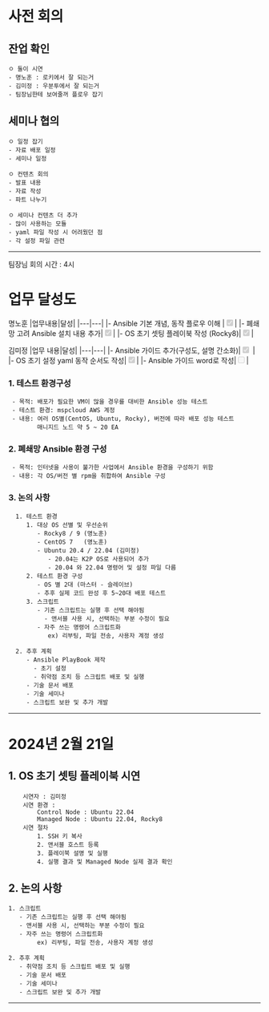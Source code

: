 # 사전 회의
## 잔업 확인
    ㅇ 둘이 시연
    - 명노훈 : 로키에서 잘 되는거
    - 김미정 : 우분투에서 잘 되는거
    - 팀장님한테 보여줄꺼 플로우 잡기

## 세미나 협의
    ㅇ 일정 잡기
    - 자료 배포 일정 
    - 세미나 일정 

    ㅇ 컨텐츠 회의
    - 발표 내용
    - 자료 작성
    - 파트 나누기

    ㅇ 세미나 컨텐츠 더 추가
    - 많이 사용하는 모듈
    - yaml 파일 작성 시 어려웠던 점
    - 각 설정 파일 관련
---
팀장님 회의
시간 : 4시



# 업무 달성도

명노훈
|업무내용|달성|
|---|---|
|- Ansible 기본 개념, 동작 플로우 이해 |<input type="checkbox" checked disabled>|
|- 폐쇄망 고려 Ansible 설치 내용 추가|<input type="checkbox" checked disabled>|
|- OS 초기 셋팅 플레이북 작성 (Rocky8)|<input type="checkbox" checked disabled>|


김미정
|업무 내용|달성|
|---|---|
|- Ansible 가이드 추가(구성도, 설명 간소화)|<input type="checkbox" checked disabled> |
|- OS 초기 설정 yaml 동작 순서도 작성|<input type="checkbox" checked disabled>|
|- Ansible 가이드 word로 작성|<input type="checkbox" disabled>|


### 1. 테스트 환경구성
     - 목적: 배포가 필요한 VM이 많을 경우를 대비한 Ansible 성능 테스트
     - 테스트 환경: mspcloud AWS 계정
     - 내용: 여러 OS별(CentOS, Ubuntu, Rocky), 버전에 따라 배포 성능 테스트
            매니지드 노드 약 5 ~ 20 EA

### 2. 폐쇄망 Ansible 환경 구성
     - 목적: 인터넷을 사용이 불가한 사업에서 Ansible 환경을 구성하기 위함
     - 내용: 각 OS/버전 별 rpm을 취합하여 Ansible 구성

### 3. 논의 사항
      1. 테스트 환경
         1. 대상 OS 선별 및 우선순위
            - Rocky8 / 9 (명노훈)
            - CentOS 7   (명노훈)
            - Ubuntu 20.4 / 22.04 (김미정)
               - 20.04는 K2P OS로 사용되어 추가
               - 20.04 와 22.04 명령어 및 설정 파일 다름
         2. 테스트 환경 구성
            - OS 별 2대 (마스터 - 슬레이브)
            - 추후 실제 코드 완성 후 5~20대 배포 테스트
         3. 스크립트
            - 기존 스크립트는 실행 후 선택 해야됨
              - 앤서블 사용 시, 선택하는 부분 수정이 필요 
            - 자주 쓰는 명령어 스크립트화
               ex) 리부팅, 파일 전송, 사용자 계정 생성 
  
      2. 추후 계획
         - Ansible PlayBook 제작
           - 초기 설정
           - 취약점 조치 등 스크립트 배포 및 실행 
         - 기술 문서 배포
         - 기술 세미나
         - 스크립트 보완 및 추가 개발


----
# 2024년 2월 21일

## 1. OS 초기 셋팅 플레이북 시연
        시연자 : 김미정
        시연 환경 :
            Control Node : Ubuntu 22.04
            Managed Node : Ubuntu 22.04, Rocky8
        시연 절차
            1. SSH 키 복사
            2. 앤서블 호스트 등록
            3. 플레이북 설명 및 실행
            4. 실행 결과 및 Managed Node 실제 결과 확인

## 2. 논의 사항
    
    1. 스크립트
       - 기존 스크립트는 실행 후 선택 해야됨
       - 앤서블 사용 시, 선택하는 부분 수정이 필요 
       - 자주 쓰는 명령어 스크립트화
            ex) 리부팅, 파일 전송, 사용자 계정 생성 
  
    2. 추후 계획
       - 취약점 조치 등 스크립트 배포 및 실행 
       - 기술 문서 배포
       - 기술 세미나
       - 스크립트 보완 및 추가 개발
-----
